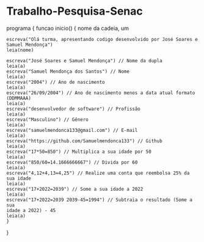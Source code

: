 # Trabalho-Pesquisa-Senac

programa
{
      funcao inicio()
{
      nome da cadeia, um
    
    escreva("Olá turma, apresentando codigo desenvolvido por José Soares e
    Samuel Mendonça")
    leia(nome)

    escreva("José Soares e Samuel Mendonça") // Nome da dupla
    leia(a)
    escreva("Samuel Mendonça dos Santos") // Nome
    leia(a)
    escreva("2004") // Ano de nascimento
    leia(a)
    escreva("26/09/2004") // Ano de nascimento menos a data atual formato
    (DDMMAAA)
    leia(a)
    escreva("desenvolvedor de software") // Profissão
    leia(a)
    escreva("Masculino") // Gênero
    leia(a)
    escreva("samuelmendonca133@gmail.com") // E-mail
    leia(a)
    escreva("https://github.com/Samuelmendonca133") // Github
    leia(a)
    escreva("17*50=850") // Multiplica a sua idade por 50
    leia(a)
    escreva("850/60=14.1666666667") // Divida por 60
    leia(a)
    escreva("4,12+4,13=4,25") // Realize uma conta que reembolsa 25% da sua idade
    leia(a)
    escreva("17+2022=2039") // Some a sua idade a 2022
    leia(a)
    escreva("17+2022=2039 2039-45=1994") // Subtraia o resultado (Some a sua
    idade a 2022) - 45
    leia(a)
    }
}
